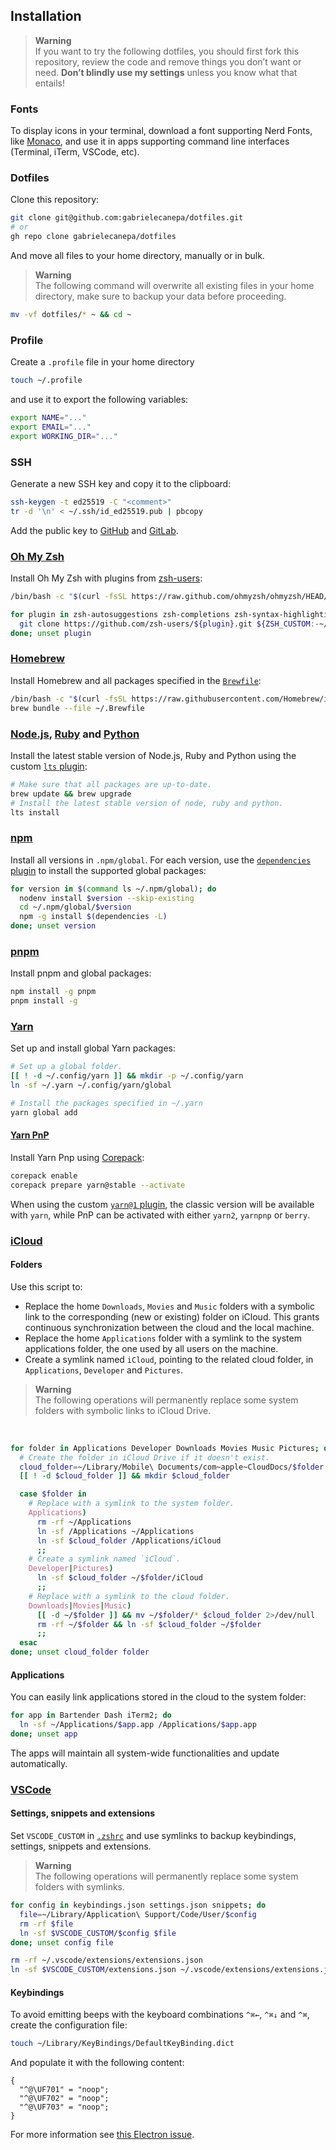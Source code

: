 
## Installation
> **Warning**  
> If you want to try the following dotfiles, you should first fork this repository, review the code and remove things you don’t want or need. **Don’t blindly use my settings** unless you know what that entails!

### Fonts
    
To display icons in your terminal, download a font supporting Nerd Fonts, like [Monaco](https://github.com/Karmenzind/monaco-nerd-fonts), and use it in apps supporting command line interfaces (Terminal, iTerm, VSCode, etc).

### Dotfiles

Clone this repository:

```sh
git clone git@github.com:gabrielecanepa/dotfiles.git
# or
gh repo clone gabrielecanepa/dotfiles
```

And move all files to your home directory, manually or in bulk.

> **Warning**  
> The following command will overwrite all existing files in your home directory, make sure to backup your data before proceeding.

```sh
mv -vf dotfiles/* ~ && cd ~
```

### Profile

Create a `.profile` file in your home directory

```sh
touch ~/.profile
```

and use it to export the following variables:

```sh
export NAME="..."
export EMAIL="..."
export WORKING_DIR="..."
```

### SSH

Generate a new SSH key and copy it to the clipboard:

```sh
ssh-keygen -t ed25519 -C "<comment>"
tr -d '\n' < ~/.ssh/id_ed25519.pub | pbcopy
```

Add the public key to [GitHub](https://github.com/settings/ssh/new) and [GitLab](https://gitlab.com/-/profile/keys).

### [Oh My Zsh](https://ohmyz.sh)

Install Oh My Zsh with plugins from [zsh-users](https://github.com/zsh-users):

```sh
/bin/bash -c "$(curl -fsSL https://raw.github.com/ohmyzsh/ohmyzsh/HEAD/tools/install.sh)"

for plugin in zsh-autosuggestions zsh-completions zsh-syntax-highlighting; do
  git clone https://github.com/zsh-users/${plugin}.git ${ZSH_CUSTOM:-~/.oh-my-zsh/custom}/plugins/${plugin}
done; unset plugin
```

### [Homebrew](https://brew.sh)

Install Homebrew and all packages specified in the [`Brewfile`](/.Brewfile):

```sh
/bin/bash -c "$(curl -fsSL https://raw.githubusercontent.com/Homebrew/install/HEAD/install.sh)"
brew bundle --file ~/.Brewfile
```

### [Node.js](https://nodejs.org), [Ruby](https://ruby-lang.org) and [Python](https://python.org)

Install the latest stable version of Node.js, Ruby and Python using the custom [`lts` plugin](/.zsh/plugins/lts/lts.plugin.zsh):

```sh
# Make sure that all packages are up-to-date.
brew update && brew upgrade
# Install the latest stable version of node, ruby and python.
lts install
```

### [npm](https://npmjs.com)

Install all versions in `.npm/global`. For each version, use the [`dependencies` plugin](/.zsh/plugins/dependencies/dependencies.plugin.zsh) to install the supported global packages:

```sh
for version in $(command ls ~/.npm/global); do
  nodenv install $version --skip-existing
  cd ~/.npm/global/$version
  npm -g install $(dependencies -L)
done; unset version
```

### [pnpm](https://pnpm.js.org)

Install pnpm and global packages:

```sh
npm install -g pnpm
pnpm install -g
```

### [Yarn](https://classic.yarnpkg.com)

Set up and install global Yarn packages:

```sh
# Set up a global folder.
[[ ! -d ~/.config/yarn ]] && mkdir -p ~/.config/yarn
ln -sf ~/.yarn ~/.config/yarn/global

# Install the packages specified in ~/.yarn
yarn global add
```

#### [Yarn PnP](https://yarnpkg.com)

Install Yarn Pnp using [Corepack](https://github.com/nodejs/corepack):

```sh
corepack enable
corepack prepare yarn@stable --activate
```

When using the custom [`yarn@1` plugin](/.zsh/plugins/yarn@1/yarn@1.plugin.zsh), the classic version will be available with `yarn`, while PnP can be activated with either `yarn2`, `yarnpnp` or `berry`.

### [iCloud](https://icloud.com)

#### Folders

Use this script to:
- Replace the home `Downloads`, `Movies` and `Music` folders with a symbolic link to the corresponding (new or existing) folder on iCloud. This grants continuous synchronization between the cloud and the local machine.
- Replace the home `Applications` folder with a symlink to the system applications folder, the one used by all users on the machine.
- Create a symlink named `iCloud`, pointing to the related cloud folder, in `Applications`, `Developer` and `Pictures`.

> **Warning**  
> The following operations will permanently replace some system folders with symbolic links to iCloud Drive.

<br>

```sh
for folder in Applications Developer Downloads Movies Music Pictures; do
  # Create the folder in iCloud Drive if it doesn't exist.
  cloud_folder=~/Library/Mobile\ Documents/com~apple~CloudDocs/$folder
  [[ ! -d $cloud_folder ]] && mkdir $cloud_folder

  case $folder in
    # Replace with a symlink to the system folder.
    Applications)
      rm -rf ~/Applications 
      ln -sf /Applications ~/Applications
      ln -sf $cloud_folder /Applications/iCloud
      ;;
    # Create a symlink named `iCloud`.
    Developer|Pictures)
      ln -sf $cloud_folder ~/$folder/iCloud
      ;;
    # Replace with a symlink to the cloud folder.
    Downloads|Movies|Music)
      [[ -d ~/$folder ]] && mv ~/$folder/* $cloud_folder 2>/dev/null
      rm -rf ~/$folder && ln -sf $cloud_folder ~/$folder
      ;;
  esac
done; unset cloud_folder folder
```

#### Applications

You can easily link applications stored in the cloud to the system folder:

```sh
for app in Bartender Dash iTerm2; do
  ln -sf ~/Applications/$app.app /Applications/$app.app
done; unset app
``` 

The apps will maintain all system-wide functionalities and update automatically.

### [VSCode](https://code.visualstudio.com)

#### Settings, snippets and extensions

Set `VSCODE_CUSTOM` in [`.zshrc`](/.zshrc) and use symlinks to backup keybindings, settings, snippets and extensions.

> **Warning**  
> The following operations will permanently replace some system folders with symlinks.

```sh
for config in keybindings.json settings.json snippets; do
  file=~/Library/Application\ Support/Code/User/$config
  rm -rf $file
  ln -sf $VSCODE_CUSTOM/$config $file
done; unset config file

rm -rf ~/.vscode/extensions/extensions.json
ln -sf $VSCODE_CUSTOM/extensions.json ~/.vscode/extensions/extensions.json
```

#### Keybindings

To avoid emitting beeps with the keyboard combinations `^⌘←`, `^⌘↓` and `^⌘`, create the configuration file:

```sh
touch ~/Library/KeyBindings/DefaultKeyBinding.dict
```

And populate it with the following content:

```
{
  "^@\UF701" = "noop";
  "^@\UF702" = "noop";
  "^@\UF703" = "noop";
}
```

For more information see [this Electron issue](https://github.com/electron/electron/issues/2617#issuecomment-571447707).
